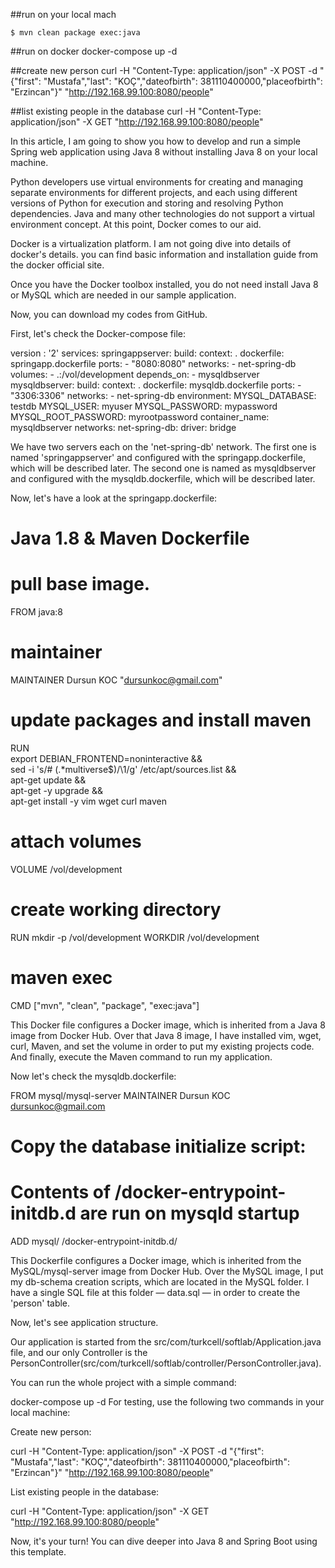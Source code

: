##run on your local mach
	
	$ mvn clean package exec:java

##run on docker
	docker-compose up -d
	
##create new person
curl -H "Content-Type: application/json" -X POST -d "{\"first\": \"Mustafa\",\"last\": \"KOÇ\",\"dateofbirth\": 381110400000,\"placeofbirth\": \"Erzincan\"}" "http://192.168.99.100:8080/people"

##list existing people in the database
curl -H "Content-Type: application/json" -X GET "http://192.168.99.100:8080/people"


In this article, I am going to show you how to develop and run a simple Spring web application using Java 8 without installing Java 8 on your local machine.

Python developers use virtual environments for creating and managing separate environments for different projects, and each using different versions of Python for execution and storing and resolving Python dependencies. Java and many other technologies do not support a virtual environment concept. At this point, Docker comes to our aid.

Docker is a virtualization platform. I am not going dive into details of docker's details. you can find basic information and installation guide from the docker official site.

Once you have the Docker toolbox installed, you do not need install Java 8 or MySQL which are needed in our sample application.

Now, you can download my codes from GitHub.

First, let's check the Docker-compose file:

version : '2'
services:
  springappserver:
    build:
      context: . 
      dockerfile: springapp.dockerfile
    ports: 
      - "8080:8080"
    networks:
      - net-spring-db
    volumes:
      - .:/vol/development
    depends_on:
      - mysqldbserver
  mysqldbserver:
    build:
      context: . 
      dockerfile: mysqldb.dockerfile
    ports:
      - "3306:3306"
    networks:
      - net-spring-db
    environment:
      MYSQL_DATABASE: testdb
      MYSQL_USER: myuser
      MYSQL_PASSWORD: mypassword
      MYSQL_ROOT_PASSWORD: myrootpassword
    container_name: mysqldbserver
networks:
  net-spring-db:
    driver: bridge


We have two servers each on the 'net-spring-db' network. The first one is named 'springappserver' and configured with the springapp.dockerfile, which will be described later. The second one is named as mysqldbserver and configured with the mysqldb.dockerfile, which will be described later.

Now, let's have a look at the springapp.dockerfile:

#
# Java 1.8 & Maven Dockerfile
#
#
# pull base image.
FROM java:8
# maintainer
MAINTAINER Dursun KOC "dursunkoc@gmail.com"
# update packages and install maven
RUN  \
  export DEBIAN_FRONTEND=noninteractive && \
  sed -i 's/# \(.*multiverse$\)/\1/g' /etc/apt/sources.list && \
  apt-get update && \
  apt-get -y upgrade && \
  apt-get install -y vim wget curl maven
# attach volumes
VOLUME /vol/development
# create working directory
RUN mkdir -p /vol/development
WORKDIR /vol/development
# maven exec
CMD ["mvn", "clean", "package", "exec:java"]


This Docker file configures a Docker image, which is inherited from a Java 8 image from Docker Hub. Over that Java 8 image, I have installed vim, wget, curl, Maven, and set the volume in order to put my existing projects code. And finally, execute the Maven command to run my application.

Now let's check the mysqldb.dockerfile:

FROM mysql/mysql-server
MAINTAINER Dursun KOC <dursunkoc@gmail.com>
# Copy the database initialize script: 
# Contents of /docker-entrypoint-initdb.d are run on mysqld startup
ADD  mysql/ /docker-entrypoint-initdb.d/


This Dockerfile configures a Docker image, which is inherited from the MySQL/mysql-server image from Docker Hub. Over the MySQL image, I put my db-schema creation scripts, which are located in the MySQL folder. I have a single SQL file at this folder — data.sql — in order to create the 'person' table.

Now, let's see application structure.

Our application is started from the src/com/turkcell/softlab/Application.java file, and our only Controller is the PersonController(src/com/turkcell/softlab/controller/PersonController.java).

You can run the whole project with a simple command:

docker-compose up -d
For testing, use the following two commands in your local machine:

Create new person:

curl -H "Content-Type: application/json" -X POST -d "{\"first\": \"Mustafa\",\"last\": \"KOÇ\",\"dateofbirth\": 381110400000,\"placeofbirth\": \"Erzincan\"}" "http://192.168.99.100:8080/people"


List existing people in the database:

curl -H "Content-Type: application/json" -X GET "http://192.168.99.100:8080/people"


Now, it's your turn! You can dive deeper into Java 8 and Spring Boot using this template.
